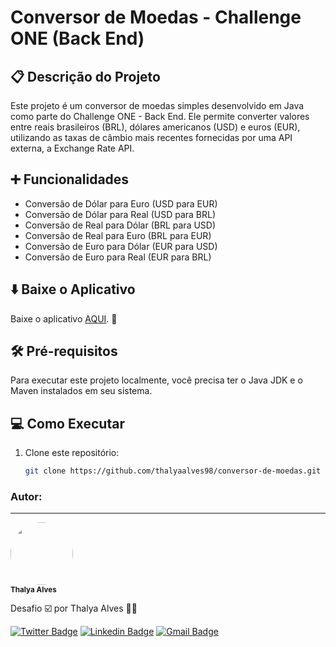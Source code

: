 # Conversor de Moedas - Challenge ONE (Back End)

## 📋 Descrição do Projeto

Este projeto é um conversor de moedas simples desenvolvido em Java como parte do Challenge ONE - Back End. Ele permite converter valores entre reais brasileiros (BRL), dólares americanos (USD) e euros (EUR), utilizando as taxas de câmbio mais recentes fornecidas por uma API externa, a Exchange Rate API.


## ➕ Funcionalidades

- Conversão de Dólar para Euro (USD para EUR)
- Conversão de Dólar para Real (USD para BRL)
- Conversão de Real para Dólar (BRL para USD)
- Conversão de Real para Euro (BRL para EUR)
- Conversão de Euro para Dólar (EUR para USD)
- Conversão de Euro para Real  (EUR para BRL)


## :arrow_down: Baixe o Aplicativo   
  Baixe o aplicativo [AQUI](link_para_o_arquivo_jar). :link:


## 🛠 Pré-requisitos

Para executar este projeto localmente, você precisa ter o Java JDK e o Maven instalados em seu sistema.


## :computer: Como Executar

1. Clone este repositório:
   ```bash
   git clone https://github.com/thalyaalves98/conversor-de-moedas.git
   

### Autor:
---

<a>
 <img style="border-radius: 50%;" src="https://avatars.githubusercontent.com/u/145573026?v=4" width="100px;" alt=""/>
 <br />
 <sub><b>Thalya Alves</b></sub></a>


Desafio ☑️ por Thalya Alves 👋🏽 

[![Twitter Badge](https://img.shields.io/badge/-@talyalvs-1ca0f1?style=flat-square&labelColor=1ca0f1&logo=twitter&logoColor=white&link=https://twitter.com/talyalvs)](https://twitter.com/talyalvs) [![Linkedin Badge](https://img.shields.io/badge/-Thalya-blue?style=flat-square&logo=Linkedin&logoColor=white&link=https://www.linkedin.com/in/thalya-alves/)](https://www.linkedin.com/in/thalya-alves/) 
[![Gmail Badge](https://img.shields.io/badge/-thalya.alvesg7@gmail.com-c14438?style=flat-square&logo=Gmail&logoColor=white&link=mailto:thalya.alvesg7@gmail.com)](mailto:thalya.alvesg7@gmail.com)

